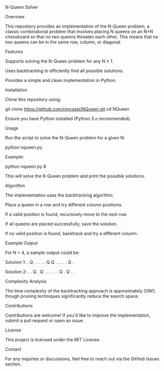 N-Queen Solver

Overview

This repository provides an implementation of the N-Queen problem, a classic combinatorial problem that involves placing N queens on an N×N chessboard so that no two queens threaten each other. This means that no two queens can be in the same row, column, or diagonal.

Features

Supports solving the N-Queen problem for any N ≥ 1.

Uses backtracking to efficiently find all possible solutions.

Provides a simple and clean implementation in Python.

Installation

Clone this repository using:

git clone https://github.com/roycaspi/NQueen.git
cd NQueen

Ensure you have Python installed (Python 3.x recommended).

Usage

Run the script to solve the N-Queen problem for a given N:

python nqueen.py <N>

Example:

python nqueen.py 8

This will solve the 8-Queen problem and print the possible solutions.

Algorithm

The implementation uses the backtracking algorithm:

Place a queen in a row and try different column positions.

If a valid position is found, recursively move to the next row.

If all queens are placed successfully, save the solution.

If no valid position is found, backtrack and try a different column.

Example Output

For N = 4, a sample output could be:

Solution 1:
. Q . .
. . . Q
Q . . .
. . Q .

Solution 2:
. . Q .
Q . . .
. . . Q
. Q . .

Complexity Analysis

The time complexity of the backtracking approach is approximately O(N!), though pruning techniques significantly reduce the search space.

Contributions

Contributions are welcome! If you'd like to improve the implementation, submit a pull request or open an issue.

License

This project is licensed under the MIT License.

Contact

For any inquiries or discussions, feel free to reach out via the GitHub Issues section.
